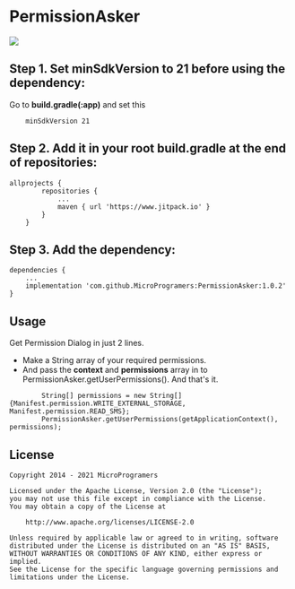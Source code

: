 # PermissionAsker

[![](https://www.jitpack.io/v/MicroProgramers/PermissionAsker.svg)](https://www.jitpack.io/#MicroProgramers/PermissionAsker)


Step 1. Set minSdkVersion to 21 before using the dependency:
------------------------------------------------------------
Go to **build.gradle(:app)** and set this
```
	minSdkVersion 21
```

Step 2. Add it in your root build.gradle at the end of repositories:
--------------------------------------------------------------------
```
allprojects {
		repositories {
			...
			maven { url 'https://www.jitpack.io' }
		}
	}
```
Step 3. Add the dependency:
---------------------------
```
dependencies {
    ...
    implementation 'com.github.MicroProgramers:PermissionAsker:1.0.2'
}
```

Usage
-----
Get Permission Dialog in just 2 lines. 

* Make a String array of your required permissions. 
* And pass the **context** and **permissions** array in to PermissionAsker.getUserPermissions(). 
And that's it.


```
        String[] permissions = new String[]{Manifest.permission.WRITE_EXTERNAL_STORAGE, Manifest.permission.READ_SMS};
        PermissionAsker.getUserPermissions(getApplicationContext(), permissions);
```


License
-------

    Copyright 2014 - 2021 MicroProgramers

    Licensed under the Apache License, Version 2.0 (the "License");
    you may not use this file except in compliance with the License.
    You may obtain a copy of the License at

        http://www.apache.org/licenses/LICENSE-2.0

    Unless required by applicable law or agreed to in writing, software
    distributed under the License is distributed on an "AS IS" BASIS,
    WITHOUT WARRANTIES OR CONDITIONS OF ANY KIND, either express or implied.
    See the License for the specific language governing permissions and
    limitations under the License.
